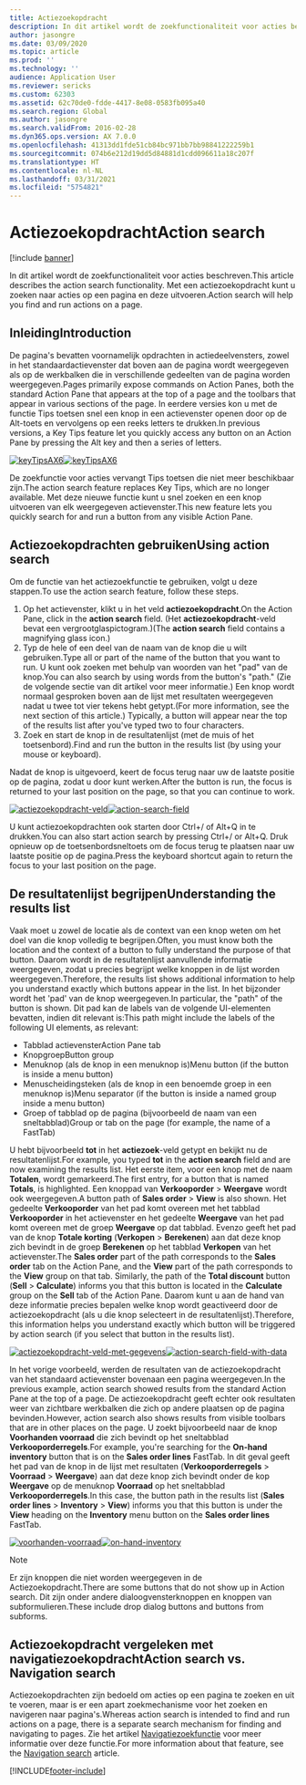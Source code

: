 ```yaml
---
title: Actiezoekopdracht
description: In dit artikel wordt de zoekfunctionaliteit voor acties beschreven. Met een actiezoekopdracht kunt u zoeken naar acties op een pagina en deze uitvoeren.
author: jasongre
ms.date: 03/09/2020
ms.topic: article
ms.prod: ''
ms.technology: ''
audience: Application User
ms.reviewer: sericks
ms.custom: 62303
ms.assetid: 62c70de0-fdde-4417-8e08-0583fb095a40
ms.search.region: Global
ms.author: jasongre
ms.search.validFrom: 2016-02-28
ms.dyn365.ops.version: AX 7.0.0
ms.openlocfilehash: 41313dd1fde51cb84bc971bb7bb98841222259b1
ms.sourcegitcommit: 074b6e212d19dd5d84881d1cdd096611a18c207f
ms.translationtype: HT
ms.contentlocale: nl-NL
ms.lasthandoff: 03/31/2021
ms.locfileid: "5754821"
---
```

# <a name="action-search"></a><span data-ttu-id="6f6ed-104">Actiezoekopdracht</span><span class="sxs-lookup"><span data-stu-id="6f6ed-104">Action search</span></span>

[!include [banner](../includes/banner.md)]

<span data-ttu-id="6f6ed-105">In dit artikel wordt de zoekfunctionaliteit voor acties beschreven.</span><span class="sxs-lookup"><span data-stu-id="6f6ed-105">This article describes the action search functionality.</span></span> <span data-ttu-id="6f6ed-106">Met een actiezoekopdracht kunt u zoeken naar acties op een pagina en deze uitvoeren.</span><span class="sxs-lookup"><span data-stu-id="6f6ed-106">Action search will help you find and run actions on a page.</span></span>

## <a name="introduction"></a><span data-ttu-id="6f6ed-107">Inleiding</span><span class="sxs-lookup"><span data-stu-id="6f6ed-107">Introduction</span></span>

<span data-ttu-id="6f6ed-108">De pagina's bevatten voornamelijk opdrachten in actiedeelvensters, zowel in het standaardactievenster dat boven aan de pagina wordt weergegeven als op de werkbalken die in verschillende gedeelten van de pagina worden weergegeven.</span><span class="sxs-lookup"><span data-stu-id="6f6ed-108">Pages primarily expose commands on Action Panes, both the standard Action Pane that appears at the top of a page and the toolbars that appear in various sections of the page.</span></span> <span data-ttu-id="6f6ed-109">In eerdere versies kon u met de functie Tips toetsen snel een knop in een actievenster openen door op de Alt-toets en vervolgens op een reeks letters te drukken.</span><span class="sxs-lookup"><span data-stu-id="6f6ed-109">In previous versions, a Key Tips feature let you quickly access any button on an Action Pane by pressing the Alt key and then a series of letters.</span></span>

<span data-ttu-id="6f6ed-110">[![keyTipsAX6](./media/keytipsax6.png)](./media/keytipsax6.png)</span><span class="sxs-lookup"><span data-stu-id="6f6ed-110">[![keyTipsAX6](./media/keytipsax6.png)](./media/keytipsax6.png)</span></span>

<span data-ttu-id="6f6ed-111">De zoekfunctie voor acties vervangt Tips toetsen die niet meer beschikbaar zijn.</span><span class="sxs-lookup"><span data-stu-id="6f6ed-111">The action search feature replaces Key Tips, which are no longer available.</span></span> <span data-ttu-id="6f6ed-112">Met deze nieuwe functie kunt u snel zoeken en een knop uitvoeren van elk weergegeven actievenster.</span><span class="sxs-lookup"><span data-stu-id="6f6ed-112">This new feature lets you quickly search for and run a button from any visible Action Pane.</span></span>

## <a name="using-action-search"></a><span data-ttu-id="6f6ed-113">Actiezoekopdrachten gebruiken</span><span class="sxs-lookup"><span data-stu-id="6f6ed-113">Using action search</span></span>

<span data-ttu-id="6f6ed-114">Om de functie van het actiezoekfunctie te gebruiken, volgt u deze stappen.</span><span class="sxs-lookup"><span data-stu-id="6f6ed-114">To use the action search feature, follow these steps.</span></span>

1. <span data-ttu-id="6f6ed-115">Op het actievenster, klikt u in het veld **actiezoekopdracht**.</span><span class="sxs-lookup"><span data-stu-id="6f6ed-115">On the Action Pane, click in the **action search** field.</span></span> <span data-ttu-id="6f6ed-116">(Het **actiezoekopdracht**-veld bevat een vergrootglaspictogram.)</span><span class="sxs-lookup"><span data-stu-id="6f6ed-116">(The **action search** field contains a magnifying glass icon.)</span></span>
2. <span data-ttu-id="6f6ed-117">Typ de hele of een deel van de naam van de knop die u wilt gebruiken.</span><span class="sxs-lookup"><span data-stu-id="6f6ed-117">Type all or part of the name of the button that you want to run.</span></span> <span data-ttu-id="6f6ed-118">U kunt ook zoeken met behulp van woorden van het "pad" van de knop.</span><span class="sxs-lookup"><span data-stu-id="6f6ed-118">You can also search by using words from the button's "path."</span></span> <span data-ttu-id="6f6ed-119">(Zie de volgende sectie van dit artikel voor meer informatie.) Een knop wordt normaal gesproken boven aan de lijst met resultaten weergegeven nadat u twee tot vier tekens hebt getypt.</span><span class="sxs-lookup"><span data-stu-id="6f6ed-119">(For more information, see the next section of this article.) Typically, a button will appear near the top of the results list after you've typed two to four characters.</span></span>
3. <span data-ttu-id="6f6ed-120">Zoek en start de knop in de resultatenlijst (met de muis of het toetsenbord).</span><span class="sxs-lookup"><span data-stu-id="6f6ed-120">Find and run the button in the results list (by using your mouse or keyboard).</span></span>

<span data-ttu-id="6f6ed-121">Nadat de knop is uitgevoerd, keert de focus terug naar uw de laatste positie op de pagina, zodat u door kunt werken.</span><span class="sxs-lookup"><span data-stu-id="6f6ed-121">After the button is run, the focus is returned to your last position on the page, so that you can continue to work.</span></span>

<span data-ttu-id="6f6ed-122">[![actiezoekopdracht-veld](./media/action-search-field.png)](./media/action-search-field.png)</span><span class="sxs-lookup"><span data-stu-id="6f6ed-122">[![action-search-field](./media/action-search-field.png)](./media/action-search-field.png)</span></span>

<span data-ttu-id="6f6ed-123">U kunt actiezoekopdrachten ook starten door Ctrl+/ of Alt+Q in te drukken.</span><span class="sxs-lookup"><span data-stu-id="6f6ed-123">You can also start action search by pressing Ctrl+/ or Alt+Q.</span></span> <span data-ttu-id="6f6ed-124">Druk opnieuw op de toetsenbordsneltoets om de focus terug te plaatsen naar uw laatste positie op de pagina.</span><span class="sxs-lookup"><span data-stu-id="6f6ed-124">Press the keyboard shortcut again to return the focus to your last position on the page.</span></span>

## <a name="understanding-the-results-list"></a><span data-ttu-id="6f6ed-125">De resultatenlijst begrijpen</span><span class="sxs-lookup"><span data-stu-id="6f6ed-125">Understanding the results list</span></span>

<span data-ttu-id="6f6ed-126">Vaak moet u zowel de locatie als de context van een knop weten om het doel van die knop volledig te begrijpen.</span><span class="sxs-lookup"><span data-stu-id="6f6ed-126">Often, you must know both the location and the context of a button to fully understand the purpose of that button.</span></span> <span data-ttu-id="6f6ed-127">Daarom wordt in de resultatenlijst aanvullende informatie weergegeven, zodat u precies begrijpt welke knoppen in de lijst worden weergegeven.</span><span class="sxs-lookup"><span data-stu-id="6f6ed-127">Therefore, the results list shows additional information to help you understand exactly which buttons appear in the list.</span></span> <span data-ttu-id="6f6ed-128">In het bijzonder wordt het 'pad' van de knop weergegeven.</span><span class="sxs-lookup"><span data-stu-id="6f6ed-128">In particular, the "path" of the button is shown.</span></span> <span data-ttu-id="6f6ed-129">Dit pad kan de labels van de volgende UI-elementen bevatten, indien dit relevant is:</span><span class="sxs-lookup"><span data-stu-id="6f6ed-129">This path might include the labels of the following UI elements, as relevant:</span></span>

- <span data-ttu-id="6f6ed-130">Tabblad actievenster</span><span class="sxs-lookup"><span data-stu-id="6f6ed-130">Action Pane tab</span></span>
- <span data-ttu-id="6f6ed-131">Knopgroep</span><span class="sxs-lookup"><span data-stu-id="6f6ed-131">Button group</span></span>
- <span data-ttu-id="6f6ed-132">Menuknop (als de knop in een menuknop is)</span><span class="sxs-lookup"><span data-stu-id="6f6ed-132">Menu button (if the button is inside a menu button)</span></span>
- <span data-ttu-id="6f6ed-133">Menuscheidingsteken (als de knop in een benoemde groep in een menuknop is)</span><span class="sxs-lookup"><span data-stu-id="6f6ed-133">Menu separator (if the button is inside a named group inside a menu button)</span></span>
- <span data-ttu-id="6f6ed-134">Groep of tabblad op de pagina (bijvoorbeeld de naam van een sneltabblad)</span><span class="sxs-lookup"><span data-stu-id="6f6ed-134">Group or tab on the page (for example, the name of a FastTab)</span></span>

<span data-ttu-id="6f6ed-135">U hebt bijvoorbeeld **tot** in het **actiezoek**-veld getypt en bekijkt nu de resultatenlijst.</span><span class="sxs-lookup"><span data-stu-id="6f6ed-135">For example, you typed **tot** in the **action search** field and are now examining the results list.</span></span> <span data-ttu-id="6f6ed-136">Het eerste item, voor een knop met de naam **Totalen**, wordt gemarkeerd.</span><span class="sxs-lookup"><span data-stu-id="6f6ed-136">The first entry, for a button that is named **Totals**, is highlighted.</span></span> <span data-ttu-id="6f6ed-137">Een knoppad van **Verkooporder** &gt; **Weergave** wordt ook weergegeven.</span><span class="sxs-lookup"><span data-stu-id="6f6ed-137">A button path of **Sales order** &gt; **View** is also shown.</span></span> <span data-ttu-id="6f6ed-138">Het gedeelte **Verkooporder** van het pad komt overeen met het tabblad **Verkooporder** in het actievenster en het gedeelte **Weergave** van het pad komt overeen met de groep **Weergave** op dat tabblad. Evenzo geeft het pad van de knop **Totale korting** (**Verkopen** &gt; **Berekenen**) aan dat deze knop zich bevindt in de groep **Berekenen** op het tabblad **Verkopen** van het actievenster.</span><span class="sxs-lookup"><span data-stu-id="6f6ed-138">The **Sales order** part of the path corresponds to the **Sales order** tab on the Action Pane, and the **View** part of the path corresponds to the **View** group on that tab. Similarly, the path of the **Total discount** button (**Sell** &gt; **Calculate**) informs you that this button is located in the **Calculate** group on the **Sell** tab of the Action Pane.</span></span> <span data-ttu-id="6f6ed-139">Daarom kunt u aan de hand van deze informatie precies bepalen welke knop wordt geactiveerd door de actiezoekopdracht (als u die knop selecteert in de resultatenlijst).</span><span class="sxs-lookup"><span data-stu-id="6f6ed-139">Therefore, this information helps you understand exactly which button will be triggered by action search (if you select that button in the results list).</span></span>

<span data-ttu-id="6f6ed-140">[![actiezoekopdracht-veld-met-gegevens](./media/action-search-field-with-data.png)](./media/action-search-field-with-data.png)</span><span class="sxs-lookup"><span data-stu-id="6f6ed-140">[![action-search-field-with-data](./media/action-search-field-with-data.png)](./media/action-search-field-with-data.png)</span></span>

<span data-ttu-id="6f6ed-141">In het vorige voorbeeld, werden de resultaten van de actiezoekopdracht van het standaard actievenster bovenaan een pagina weergegeven.</span><span class="sxs-lookup"><span data-stu-id="6f6ed-141">In the previous example, action search showed results from the standard Action Pane at the top of a page.</span></span> <span data-ttu-id="6f6ed-142">De actiezoekopdracht geeft echter ook resultaten weer van zichtbare werkbalken die zich op andere plaatsen op de pagina bevinden.</span><span class="sxs-lookup"><span data-stu-id="6f6ed-142">However, action search also shows results from visible toolbars that are in other places on the page.</span></span> <span data-ttu-id="6f6ed-143">U zoekt bijvoorbeeld naar de knop **Voorhanden voorraad** die zich bevindt op het sneltabblad **Verkooporderregels**.</span><span class="sxs-lookup"><span data-stu-id="6f6ed-143">For example, you're searching for the **On-hand inventory** button that is on the **Sales order lines** FastTab.</span></span> <span data-ttu-id="6f6ed-144">In dit geval geeft het pad van de knop in de lijst met resultaten (**Verkooporderregels** &gt; **Voorraad** &gt; **Weergave**) aan dat deze knop zich bevindt onder de kop **Weergave** op de menuknop **Voorraad** op het sneltabblad **Verkooporderregels**.</span><span class="sxs-lookup"><span data-stu-id="6f6ed-144">In this case, the button path in the results list (**Sales order lines** &gt; **Inventory** &gt; **View**) informs you that this button is under the **View** heading on the **Inventory** menu button on the **Sales order lines** FastTab.</span></span>

<span data-ttu-id="6f6ed-145">[![voorhanden-voorraad](./media/on-hand-inventory.png)](./media/on-hand-inventory.png)</span><span class="sxs-lookup"><span data-stu-id="6f6ed-145">[![on-hand-inventory](./media/on-hand-inventory.png)](./media/on-hand-inventory.png)</span></span>

> [!NOTE]
> <span data-ttu-id="6f6ed-146">Er zijn knoppen die niet worden weergegeven in de Actiezoekopdracht.</span><span class="sxs-lookup"><span data-stu-id="6f6ed-146">There are some buttons that do not show up in Action search.</span></span> <span data-ttu-id="6f6ed-147">Dit zijn onder andere dialoogvensterknoppen en knoppen van subformulieren.</span><span class="sxs-lookup"><span data-stu-id="6f6ed-147">These include drop dialog buttons and buttons from subforms.</span></span> 

## <a name="action-search-vs-navigation-search"></a><span data-ttu-id="6f6ed-148">Actiezoekopdracht vergeleken met navigatiezoekopdracht</span><span class="sxs-lookup"><span data-stu-id="6f6ed-148">Action search vs. Navigation search</span></span>

<span data-ttu-id="6f6ed-149">Actiezoekopdrachten zijn bedoeld om acties op een pagina te zoeken en uit te voeren, maar is er een apart zoekmechanisme voor het zoeken en navigeren naar pagina's.</span><span class="sxs-lookup"><span data-stu-id="6f6ed-149">Whereas action search is intended to find and run actions on a page, there is a separate search mechanism for finding and navigating to pages.</span></span> <span data-ttu-id="6f6ed-150">Zie het artikel [Navigatiezoekfunctie](navigation-search.md) voor meer informatie over deze functie.</span><span class="sxs-lookup"><span data-stu-id="6f6ed-150">For more information about that feature, see the [Navigation search](navigation-search.md) article.</span></span>


[!INCLUDE[footer-include](../../../includes/footer-banner.md)]